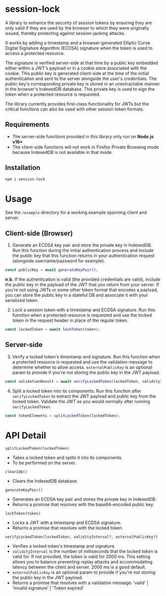 # session-lock

A library to enhance the security of session tokens by ensuring they are only valid if they are used by the browser to which they were originally issued, thereby protecting against session-jacking attacks.

It works by adding a timestamp and a browser-generated Elliptic Curve Digital Signature Algorithm (ECDSA) signature when the token is used to access a protected resource.

The signature is verified server-side at that time by a public key embedded either within a JWT's payload or in a cookie store associated with the cookie. This public key is generated client-side at the time of the initial authentication and sent to the server alongside the user's credentials. The public key's corresponding private key is stored in an unextractable manner in the browser's IndexedDB database. This private key is used to sign the token when a protected resource is requested.

The library currently provides first-class functionality for JWTs but the critical functions can also be used with other session token formats.

## Requirements

- The server-side functions provided in this library only run on **Node.js v16+**
- The client-side functions will not work in Firefox Private Browsing mode because IndexedDB is not available in that mode.

## Installation

```bash
npm i session-lock
```

# Usage

See the `/example` directory for a working example spanning client and server.

## Client-side (Browser)

1. Generate an ECDSA key pair and store the private key in IndexedDB. Run this function during the initial authentication process and include the public key that this function returns in your authentication request (alongside username/password for example).

```javascript
const publicKey = await generateKeyPair();
```

**n.b.** If the authentication is valid (the provided credentials are valid), include the public key in the payload of the JWT that you return from your server. If you're not using JWTs or some other token format that encodes a payload, you can store the public key in a stateful DB and associate it with your serialized token.

2. Lock a session token with a timestamp and ECDSA signature. Run this function when a protected resource is requested and use the locked token in the request header in place of the regular token.

```javascript
const lockedToken = await lockToken(token);
```

## Server-side

3. Verify a locked token's timestamp and signature. Run this function when a protected resource is requested and use the validation message to determine whether to allow access. `externalPublicKey` is an optional param to provide if you're not storing the public key in the JWT payload.

```javascript
const validationResult = await verifyLockedToken(lockedToken, validityInterval?, externalPublicKey?);
```

4. Split a locked token into its components. Run this function after `verifyLockedToken` to extract the JWT payload and public key from the locked token. Validate the JWT as you would normally after running `verifyLockedToken`.

```javascript
const tokenElements = splitLockedToken(lockedToken);
```

# API Detail

`splitLockedToken(lockedToken)`

- Takes a locked token and splits it into its components.
- To be performed on the server.

`clearIdb()`

- Clears the IndexedDB database.

`generateKeyPair()`

- Generates an ECDSA key pair and stores the private key in IndexedDB.
- Returns a promise that resolves with the base64-encoded public key.

`lockToken(token)`

- Locks a JWT with a timestamp and ECDSA signature.
- Returns a promise that resolves with the locked token.

`verifyLockedToken(lockedToken, validityInterval?, externalPublicKey?)`

- Verifies a locked token's timestamp and signature.
- `validityInterval` is the number of milliseconds that the locked token is valid for. If not provided, the token is valid for 2000 ms. This setting allows you to balance preventing replay attacks and accommodating latency between the client and server. 2000 ms is a good default.
- `externalPublicKey` is an optional param to provide if you're not storing the public key in the JWT payload.
- Returns a promise that resolves with a validation message: 'valid' | 'Invalid signature' | 'Token expired'
